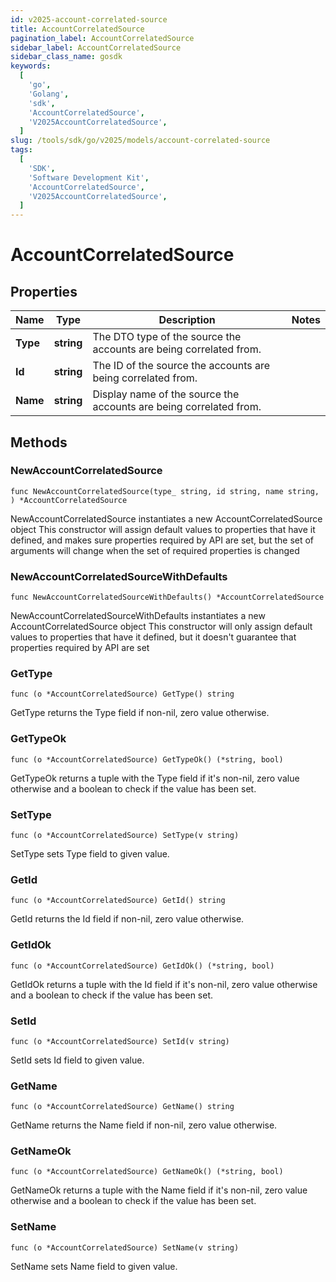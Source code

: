 ```yaml
---
id: v2025-account-correlated-source
title: AccountCorrelatedSource
pagination_label: AccountCorrelatedSource
sidebar_label: AccountCorrelatedSource
sidebar_class_name: gosdk
keywords:
  [
    'go',
    'Golang',
    'sdk',
    'AccountCorrelatedSource',
    'V2025AccountCorrelatedSource',
  ]
slug: /tools/sdk/go/v2025/models/account-correlated-source
tags:
  [
    'SDK',
    'Software Development Kit',
    'AccountCorrelatedSource',
    'V2025AccountCorrelatedSource',
  ]
---
```


# AccountCorrelatedSource

## Properties

| Name | Type | Description | Notes |
| --- | --- | --- | --- |
| **Type** | **string** | The DTO type of the source the accounts are being correlated from. |
| **Id** | **string** | The ID of the source the accounts are being correlated from. |
| **Name** | **string** | Display name of the source the accounts are being correlated from. |

## Methods

### NewAccountCorrelatedSource

`func NewAccountCorrelatedSource(type_ string, id string, name string, ) *AccountCorrelatedSource`

NewAccountCorrelatedSource instantiates a new AccountCorrelatedSource object This constructor will assign default values to properties that have it defined, and makes sure properties required by API are set, but the set of arguments will change when the set of required properties is changed

### NewAccountCorrelatedSourceWithDefaults

`func NewAccountCorrelatedSourceWithDefaults() *AccountCorrelatedSource`

NewAccountCorrelatedSourceWithDefaults instantiates a new AccountCorrelatedSource object This constructor will only assign default values to properties that have it defined, but it doesn't guarantee that properties required by API are set

### GetType

`func (o *AccountCorrelatedSource) GetType() string`

GetType returns the Type field if non-nil, zero value otherwise.

### GetTypeOk

`func (o *AccountCorrelatedSource) GetTypeOk() (*string, bool)`

GetTypeOk returns a tuple with the Type field if it's non-nil, zero value otherwise and a boolean to check if the value has been set.

### SetType

`func (o *AccountCorrelatedSource) SetType(v string)`

SetType sets Type field to given value.

### GetId

`func (o *AccountCorrelatedSource) GetId() string`

GetId returns the Id field if non-nil, zero value otherwise.

### GetIdOk

`func (o *AccountCorrelatedSource) GetIdOk() (*string, bool)`

GetIdOk returns a tuple with the Id field if it's non-nil, zero value otherwise and a boolean to check if the value has been set.

### SetId

`func (o *AccountCorrelatedSource) SetId(v string)`

SetId sets Id field to given value.

### GetName

`func (o *AccountCorrelatedSource) GetName() string`

GetName returns the Name field if non-nil, zero value otherwise.

### GetNameOk

`func (o *AccountCorrelatedSource) GetNameOk() (*string, bool)`

GetNameOk returns a tuple with the Name field if it's non-nil, zero value otherwise and a boolean to check if the value has been set.

### SetName

`func (o *AccountCorrelatedSource) SetName(v string)`

SetName sets Name field to given value.
